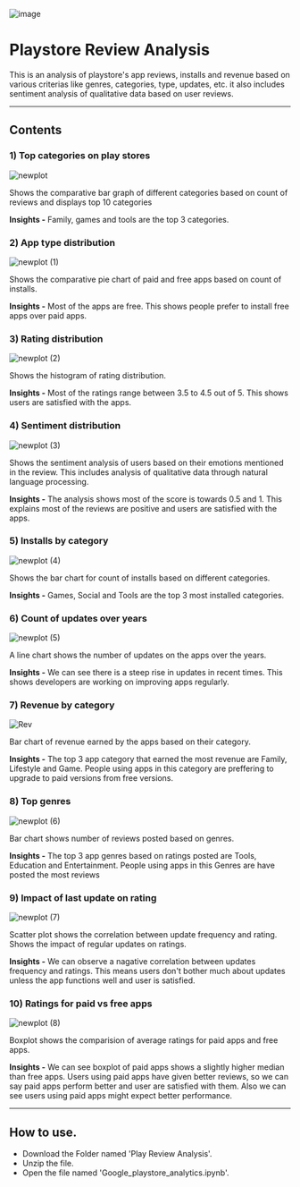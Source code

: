 ![image](https://github.com/user-attachments/assets/c1813454-f279-4c53-a0d0-8b053bea5696)

# Playstore Review Analysis
This is an analysis of playstore's app reviews, installs and revenue based on various criterias like genres, categories, type, updates, etc. it also includes sentiment analysis of qualitative data based on user reviews.

--------

## Contents

### 1) Top categories on play stores
![newplot](https://github.com/user-attachments/assets/f4326902-fca2-47cd-8581-e83ea1d0a5d7)

Shows the comparative bar graph of different categories based on count of reviews and displays top 10 categories

**Insights -** Family, games and tools are the top 3 categories.


### 2) App type distribution
![newplot (1)](https://github.com/user-attachments/assets/c923b2de-5dd0-4449-97e2-da1f300e872e)

Shows the comparative pie chart of paid and free apps based on count of installs.

**Insights -** Most of the apps are free. This shows people prefer to install free apps over paid apps.

### 3) Rating distribution
![newplot (2)](https://github.com/user-attachments/assets/0d3b995a-62d3-4651-8bd6-ab0d5648df85)

Shows the histogram of rating distribution.

**Insights -** Most of the ratings range between 3.5 to 4.5 out of 5. This shows users are satisfied with the apps.

### 4) Sentiment distribution
![newplot (3)](https://github.com/user-attachments/assets/a438e2d5-69f0-4f6c-970a-f6f90efe7358)

Shows the sentiment analysis of users based on their emotions mentioned in the review. This includes analysis of qualitative data through natural language processing.

**Insights -** The analysis shows most of the score is towards 0.5 and 1. This explains most of the reviews are positive and users are satisfied with the apps.

### 5) Installs by category
![newplot (4)](https://github.com/user-attachments/assets/c82ba4ed-5b81-4285-ba9c-74e71145f20a)

Shows the bar chart for count of installs based on different categories.

**Insights -** Games, Social and Tools are the top 3 most installed categories.

### 6) Count of updates over years
![newplot (5)](https://github.com/user-attachments/assets/96b4e9a9-3033-4d67-be0c-b335292768c5)

A line chart shows the number of updates on the apps over the years.  

**Insights -** We can see there is a steep rise in updates in recent times. This shows developers are working on improving apps regularly.

### 7) Revenue by category
![Rev](https://github.com/user-attachments/assets/7598161c-57f8-4b16-afbc-8e597df33e58)


Bar chart of revenue earned by the apps based on their category.  

**Insights -** The top 3 app category that earned the most revenue are Family, Lifestyle and Game. People using apps in this category are preffering to upgrade to paid versions from free versions.

### 8) Top genres
![newplot (6)](https://github.com/user-attachments/assets/851b92f9-7e84-4368-8d24-53f11949ed94)

Bar chart shows number of reviews posted based on genres. 

**Insights -** The top 3 app genres based on ratings posted are Tools, Education and Entertainment. People using apps in this Genres are have posted the most reviews

### 9) Impact of last update on rating
![newplot (7)](https://github.com/user-attachments/assets/ab2f8df6-ebe0-4214-a27f-5efd97e4c3bf)

Scatter plot shows the correlation between update frequency and rating. Shows the impact of regular updates on ratings. 

**Insights -** We can observe a nagative correlation between updates frequency and ratings. This means users don't bother much about updates unless the app functions well and user is satisfied.

### 10) Ratings for paid vs free apps
![newplot (8)](https://github.com/user-attachments/assets/31e94db6-30ec-4266-b6b0-68f0dd3da674)

Boxplot shows the comparision of average ratings for paid apps and free apps.

**Insights -** We can see boxplot of paid apps shows a slightly higher median than free apps. Users using paid apps have given better reviews, so we can say paid apps perform better and user are satisfied with them. Also we can see users using paid apps might expect better performance.

-----

## How to use.
- Download the Folder named 'Play Review Analysis'.
- Unzip the file.
- Open the file named 'Google_playstore_analytics.ipynb'.
